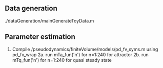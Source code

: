## Data generation

./dataGeneration/mainGenerateToyData.m

## Parameter estimation

1. Compile /pseudodynamics/finiteVolume/models/pd_fv_syms.m using pd_fv_wrap
2a. run mTa_fun('n') for n=1:240 for attractor
2b. run mTq_fun('n') for n=1:240 for quasi steady state
